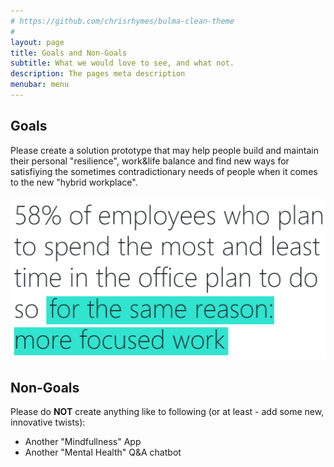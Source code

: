 ```yaml
---
# https://github.com/chrisrhymes/bulma-clean-theme
#
layout: page
title: Goals and Non-Goals
subtitle: What we would love to see, and what not.
description: The pages meta description
menubar: menu
---
```


## Goals

Please create a solution prototype that may help people build and maintain their personal "resilience", work&life balance and find new ways for satisfiying the sometimes contradictionary needs of people when it comes to the new "hybrid workplace".

![](img/quote_3.png)

## Non-Goals

Please do **NOT** create anything like to following (or at least - add some new, innovative twists):

- Another "Mindfullness" App
- Another "Mental Health" Q&A chatbot
